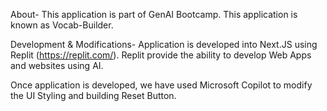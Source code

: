 About-
This application is part of GenAI Bootcamp. This application is known as Vocab-Builder.

Development & Modifications-
Application is developed into Next.JS using Replit (https://replit.com/). 
Replit provide the ability to develop Web Apps and websites using AI.

Once application is developed, we have used Microsoft Copilot to modify the UI Styling and building Reset Button.
